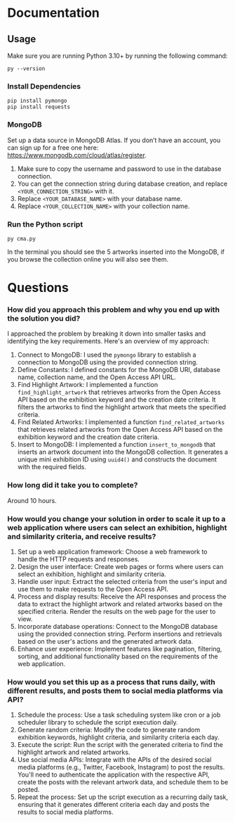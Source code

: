 # Documentation

## Usage

Make sure you are running Python 3.10+ by running the following command:

```
py --version
```

### Install Dependencies

```
pip install pymongo
pip install requests
```

### MongoDB

Set up a data source in MongoDB Atlas. If you don’t have an account, you can sign up for a free one here: https://www.mongodb.com/cloud/atlas/register.

1. Make sure to copy the username and password to use in the database connection.
1. You can get the connection string during database creation, and replace `<YOUR_CONNECTION_STRING>` with it.
1. Replace `<YOUR_DATABASE_NAME>` with your database name.
1. Replace `<YOUR_COLLECTION_NAME>` with your collection name.

### Run the Python script

```
py cma.py
```

In the terminal you should see the 5 artworks inserted into the MongoDB, if you browse the collection online you will also see them.

# Questions

### How did you approach this problem and why you end up with the solution you did?

I approached the problem by breaking it down into smaller tasks and identifying the key requirements. Here's an overview of my approach:

1. Connect to MongoDB: I used the `pymongo` library to establish a connection to MongoDB using the provided connection string.
1. Define Constants: I defined constants for the MongoDB URI, database name, collection name, and the Open Access API URL.
1. Find Highlight Artwork: I implemented a function `find_highlight_artwork` that retrieves artworks from the Open Access API based on the exhibition keyword and the creation date criteria. It filters the artworks to find the highlight artwork that meets the specified criteria.
1. Find Related Artworks: I implemented a function `find_related_artworks` that retrieves related artworks from the Open Access API based on the exhibition keyword and the creation date criteria.
1. Insert to MongoDB: I implemented a function `insert_to_mongodb` that inserts an artwork document into the MongoDB collection. It generates a unique mini exhibition ID using `uuid4()` and constructs the document with the required fields.

### How long did it take you to complete?

Around 10 hours.

### How would you change your solution in order to scale it up to a web application where users can select an exhibition, highlight and similarity criteria, and receive results?

1. Set up a web application framework: Choose a web framework to handle the HTTP requests and responses.
1. Design the user interface: Create web pages or forms where users can select an exhibition, highlight and similarity criteria.
1. Handle user input: Extract the selected criteria from the user's input and use them to make requests to the Open Access API.
1. Process and display results: Receive the API responses and process the data to extract the highlight artwork and related artworks based on the specified criteria. Render the results on the web page for the user to view.
1. Incorporate database operations: Connect to the MongoDB database using the provided connection string. Perform insertions and retrievals based on the user's actions and the generated artwork data.
1. Enhance user experience: Implement features like pagination, filtering, sorting, and additional functionality based on the requirements of the web application.

### How would you set this up as a process that runs daily, with different results, and posts them to social media platforms via API?

1. Schedule the process: Use a task scheduling system like cron or a job scheduler library to schedule the script execution daily.
1. Generate random criteria: Modify the code to generate random exhibition keywords, highlight criteria, and similarity criteria each day.
1. Execute the script: Run the script with the generated criteria to find the highlight artwork and related artworks.
1. Use social media APIs: Integrate with the APIs of the desired social media platforms (e.g., Twitter, Facebook, Instagram) to post the results. You'll need to authenticate the application with the respective API, create the posts with the relevant artwork data, and schedule them to be posted.
1. Repeat the process: Set up the script execution as a recurring daily task, ensuring that it generates different criteria each day and posts the results to social media platforms.
